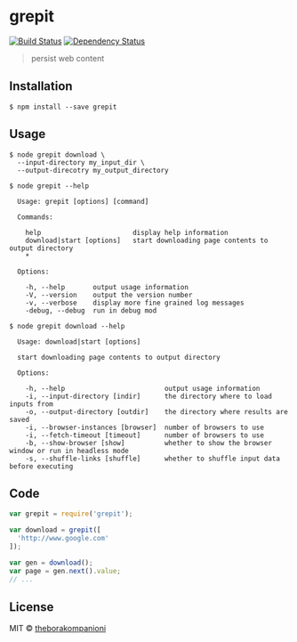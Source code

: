 # grepit
[![Build Status][travis-image]][travis-url]
[![Dependency Status][depstat-image]][depstat-url]

> persist web content

## Installation

```
$ npm install --save grepit
```

## Usage

```
$ node grepit download \
  --input-directory my_input_dir \
  --output-direcotry my_output_directory
```

```
$ node grepit --help

  Usage: grepit [options] [command]

  Commands:

    help                       display help information
    download|start [options]   start downloading page contents to output directory
    *

  Options:

    -h, --help       output usage information
    -V, --version    output the version number
    -v, --verbose    display more fine grained log messages
    -debug, --debug  run in debug mod
```

```
$ node grepit download --help

  Usage: download|start [options]

  start downloading page contents to output directory

  Options:

    -h, --help                         output usage information
    -i, --input-directory [indir]      the directory where to load inputs from
    -o, --output-directory [outdir]    the directory where results are saved
    -i, --browser-instances [browser]  number of browsers to use
    -i, --fetch-timeout [timeout]      number of browsers to use
    -b, --show-browser [show]          whether to show the browser window or run in headless mode
    -s, --shuffle-links [shuffle]      whether to shuffle input data before executing

```

## Code
```js
var grepit = require('grepit');

var download = grepit([
  'http://www.google.com'
]);

var gen = download();
var page = gen.next().value;
// ...
```


## License
MIT © [theborakompanioni](http://github.com/theborakompanioni)

[travis-url]: https://travis-ci.org/theborakompanioni/grepit
[travis-image]: https://img.shields.io/travis/theborakompanioni/grepit.svg?style=flat-square

[depstat-url]: https://david-dm.org/theborakompanioni/grepit
[depstat-image]: https://david-dm.org/theborakompanioni/grepit.svg?style=flat-square
